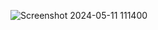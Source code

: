 ![Screenshot 2024-05-11 111400](https://github.com/t9tieanh/TicTacToeAI/assets/140484824/a9b46a52-82e2-4fdc-a8c0-489c6b2b3e8d)
